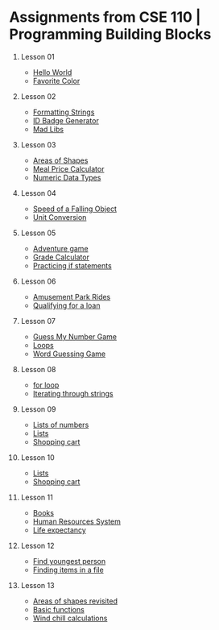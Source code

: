 # Assignments from CSE 110 | Programming Building Blocks

1.  Lesson 01

    - [Hello World](./lesson_01/hello_world.py)
    - [Favorite Color](./lesson_01/favorite_color.py)

2.  Lesson 02

    - [Formatting Strings](./lesson_02/formatting_strings.py)
    - [ID Badge Generator](./lesson_02/id_badge_generator.py)
    - [Mad Libs](./lesson_02/mad_libs.py)

3.  Lesson 03

    - [Areas of Shapes](./lesson_03/areas_of_shapes.py)
    - [Meal Price Calculator](./lesson_03/meal_price_calculator.py)
    - [Numeric Data Types](./lesson_03/numeric_data_types.py)

4.  Lesson 04

    - [Speed of a Falling Object](./lesson_04/speed_of_a_falling_object.py)
    - [Unit Conversion](./lesson_04/unit_conversion.py)

5.  Lesson 05

    - [Adventure game](./lesson_05/adventure_game.py)
    - [Grade Calculator](./lesson_05/grade_calculator.py)
    - [Practicing if statements](./lesson_05/practicing_if_statements.py)

6.  Lesson 06

    - [Amusement Park Rides](./lesson_06/amusement_park_rides.py)
    - [Qualifying for a loan](./lesson_06/qualifying_for_a_loan.py)

7.  Lesson 07

    - [Guess My Number Game](./lesson_07/guess_my_number_game.py)
    - [Loops](./lesson_07/loops.py)
    - [Word Guessing Game](./lesson_07/word_guessing_game.py)

8.  Lesson 08

    - [for loop](./lesson_08/for_loop.py)
    - [Iterating through strings](./lesson_08/iterating_through_strings.py)

9.  Lesson 09

    - [Lists of numbers](./lesson_09/lists_of_numbers.py)
    - [Lists](./lesson_09/lists.py)
    - [Shopping cart](./lesson_09/shopping_cart.py)

10. Lesson 10

    - [Lists](./lesson_09/lists.py)
    - [Shopping cart](./lesson_09/shopping_cart.py)

11. Lesson 11

    - [Books](./lesson_11/books.py)
    - [Human Resources System](./lesson_11/human_resources_system.py)
    - [Life expectancy](./lesson_11/life_expectancy.py)

12. Lesson 12

    - [Find youngest person](./lesson_12/find_youngest_person.py)
    - [Finding items in a file](./lesson_12/finding_items_in_a_file.py)

13. Lesson 13

    - [Areas of shapes revisited](./lesson_13/areas_of_shapes_revisited.py)
    - [Basic functions](./lesson_13/basic_functions.py)
    - [Wind chill calculations](./lesson_13/wind_chill_calculations.py)

